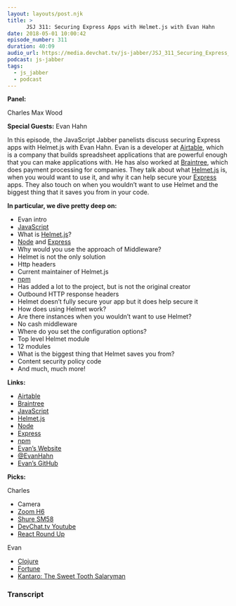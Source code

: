 ```yaml
---
layout: layouts/post.njk
title: >
      JSJ 311: Securing Express Apps with Helmet.js with Evan Hahn
date: 2018-05-01 10:00:42
episode_number: 311
duration: 40:09
audio_url: https://media.devchat.tv/js-jabber/JSJ_311_Securing_Express_Apps_with_Helmet.js_with_Evan_Hahn.mp3
podcast: js-jabber
tags: 
  - js_jabber
  - podcast
---
```


 **Panel:**

Charles Max Wood

**Special Guests:** Evan Hahn

In this episode, the JavaScript Jabber panelists discuss securing Express apps with Helmet.js with Evan Hahn. Evan is a developer at [Airtable](https://airtable.com/), which is a company that builds spreadsheet applications that are powerful enough that you can make applications with. He has also worked at [Braintree](https://www.braintreepayments.com/), which does payment processing for companies. They talk about what [Helmet.js](https://helmetjs.github.io/) is, when you would want to use it, and why it can help secure your [Express](https://expressjs.com/) apps. They also touch on when you wouldn’t want to use Helmet and the biggest thing that it saves you from in your code.

**In particular, we dive pretty deep on:**

- Evan intro
- [JavaScript](https://www.javascript.com/)
- What is [Helmet.js](https://helmetjs.github.io/)? 
- [Node](https://nodejs.org/en/) and [Express](https://expressjs.com/) 
- Why would you use the approach of Middleware?
- Helmet is not the only solution
- Http headers
- Current maintainer of Helmet.js
- [npm](https://www.npmjs.com/)
- Has added a lot to the project, but is not the original creator
- Outbound HTTP response headers
- Helmet doesn’t fully secure your app but it does help secure it
- How does using Helmet work?
- Are there instances when you wouldn’t want to use Helmet?
- No cash middleware
- Where do you set the configuration options?
- Top level Helmet module
- 12 modules
- What is the biggest thing that Helmet saves you from?
- Content security policy code
- And much, much more! 

**Links:**

- [Airtable](https://airtable.com/)
- [Braintree](https://www.braintreepayments.com/)
- [JavaScript](https://www.javascript.com/)
- [Helmet.js](https://helmetjs.github.io/)
- [Node](https://nodejs.org/en/)
- [Express](https://expressjs.com/)
- [npm](https://www.npmjs.com/)
- [Evan’s Website](https://evanhahn.com/)
- [@EvanHahn](https://twitter.com/evanhahn?lang=en)
- [Evan’s GitHub](https://github.com/EvanHahn)

**Picks:**

Charles

- Camera
- [Zoom H6](https://www.amazon.com/Zoom-H6-Six-Track-Portable-Recorder/dp/B00DFU9BRK/ref=sr_1_3?s=musical-instruments&ie=UTF8&qid=1525105848&sr=1-3&keywords=zoom+h6)
- [Shure SM58](https://www.amazon.com/Shure-SM58-LC-Cardioid-Dynamic-Microphone/dp/B0179T2CM8/ref=sr_1_1_sspa?s=musical-instruments&ie=UTF8&qid=1525105890&sr=1-1-spons&keywords=shure+sm58&psc=1&smid=AZH80ONF88EC1)
- [DevChat.tv Youtube](https://www.youtube.com/c/devchattv)
- [React Round Up](https://devchat.tv/react-round-up)

Evan

- [Clojure](https://clojure.org/)
- [Fortune](http://fortune.js.org/)
- [Kantaro: The Sweet Tooth Salaryman](https://www.imdb.com/title/tt6983520/)


### Transcript


